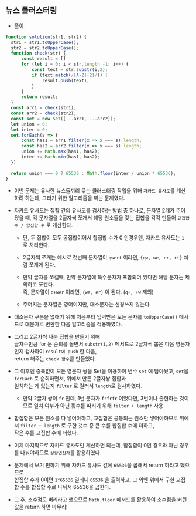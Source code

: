 ## 뉴스 클러스터링     
- 풀이    

```javascript     
function solution(str1, str2) {
  str1 = str1.toUpperCase();
  str2 = str2.toUpperCase();
  function check(str) {
      const result = []
      for (let i = 0; i < str.length -1; i++) {
          const text = str.substr(i,2);
          if (text.match(/[A-Z]{2}/)) {
              result.push(text);
          }
      }
      return result;
  }
  const arr1 = check(str1);
  const arr2 = check(str2);
  const set = new Set([...arr1, ...arr2]);
  let union = 0;
  let inter = 0;
  set.forEach(s => {
      const has1 = arr1.filter(x => x === s).length;
      const has2 = arr2.filter(x => x === s).length;
      union += Math.max(has1, has2);
      inter += Math.min(has1, has2);
  })
  
  return union === 0 ? 65536 : Math.floor(inter / union * 65536);
}
```      
- 이번 문제는 유사한 뉴스들끼리 묶는 클러스터링 작업을 위해 `자카드 유사도`를 계산하려 하는데, 그러기 위한 알고리즘을 짜는 문제였다.     
- 자카드 유사도는 집합 간의 유사도를 검사하는 방법 중 하나로, 
   문자열 2개가 주어졌을 때, 각 문자열을 2글자씩 쪼개서 해당 원소들을 갖는 집합을 각각 만들어 `교집합 수 / 합집합 수` 로 게산한다.   
   - 단, 두 집합이 모두 공집합이어서 합집합 수가 0 인경우엔, 자카드 유사도는 `1` 로 처리한다.     

   - 2글자씩 쪼개는 예시로 첫번째 문자열이 `qwert` 이라면, `{qw, we, er, rt}` 처럼 쪼개게 된다.          

   - 만약 글자를 쪼갤때, 만약 문자열에 특수문자가 포함되어 있다면 해당 문자는 제외하고 쪼갠다.     
     즉, 문자열이 `q+wer` 이라면, `{we, er}` 이 된다. (`q+, +w` 제외)        
     
   - 주어지는 문자열은 영어이지만, 대소문자는 신경쓰지 않는다.    

- 대소문자 구분을 없애기 위해 처음부터 입력받은 모든 문자를 `toUpperCase()` 메서드로 대문자로 변환한 다음 알고리즘을 적용하였다.     
- 그리고 2글자씩 나눈 집합을 만들기 위해     
  글자수만큼 for 문 순회를 돌면서 `substr(i,2)` 메서드로 2글자씩 뽑은 다음 영문자인지 검사하여 `result에 push` 한 다음,      
  return 해주는 `check 함수`를 만들었다.     
  
- 그 이후엔 중복없이 모든 영문자 쌍을 Set을 이용하여 변수 `set` 에 담아뒀고, `set`을 `forEach` 로 순회하면서, 위에서 만든 2글자쌍 집합과      
  일치하는 게 있는지 `filter` 로 걸러서 `length`로 검사하였다.     
  - 만약 2글자 쌍이 `fr` 인데, 1번 문자가 `frfrfr` 이었다면, 3번이나 출현하는 것이므로 일치 여부가 아닌 횟수를 따지기 위해 `filter + length` 사용    

- 합집합은 모든 원소를 다 넣어야하고, 교집합은 공통되는 원소만 넣어야하므로 위에서 `filter + length` 로 구한 갯수 중 큰 수를 합집합 수에 더하고,    
  작은 수를 교집합 수에 더했다.     
  
- 이제 마지막으로 자카드 유사도만 계산하면 되는데, 합집합이 0인 경우와 아닌 경우를 나눠야하므로 `삼항연산자`를 활용하였다.     

- 문제에서 보기 편하기 위해 자카드 유사도 값에 `65536`을 곱해서 return 하라고 했으므로    
  합집합 수가 0이면 `1*65536` 일테니 `65536` 을 출력하고, 그 외엔 위에서 구한 교집합 수를 합집합 수로 나눠서 65536을 곱한다.      
  
- 그 후, 소수점도 버리라고 했으므로 `Math.floor` 메서드를 활용하여 소수점을 버린 값을 return 하면 마무리!    
  


